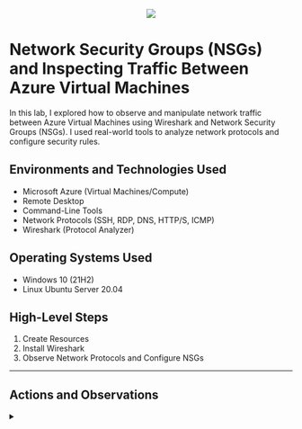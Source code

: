 <p align="center">
  <img src="https://github.com/user-attachments/assets/196ada7d-e9dc-4417-a53a-ac259cd04b07"/>
</p>

# Network Security Groups (NSGs) and Inspecting Traffic Between Azure Virtual Machines

In this lab, I explored how to observe and manipulate network traffic between Azure Virtual Machines using Wireshark and Network Security Groups (NSGs). I used real-world tools to analyze network protocols and configure security rules.

## Environments and Technologies Used

- Microsoft Azure (Virtual Machines/Compute)
- Remote Desktop
- Command-Line Tools
- Network Protocols (SSH, RDP, DNS, HTTP/S, ICMP)
- Wireshark (Protocol Analyzer)

## Operating Systems Used

- Windows 10 (21H2)
- Linux Ubuntu Server 20.04

## High-Level Steps

1. Create Resources
2. Install Wireshark
3. Observe Network Protocols and Configure NSGs

---

## Actions and Observations

<details>
<summary> 
  
